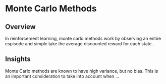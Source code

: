 # Monte Carlo Methods 

## Overview 

In reinforcement learning, monte carlo methods work by observing an entire espisode and simple take the average discounted reward for each state. 

## Insights

Monte Carlo methods are known to have high variance, but no bias. This is an important consideration to take into account when ...
